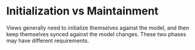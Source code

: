 # Initialization vs Maintainment

Views generally need to initialize themselves against the model, and then keep themselves synced against
the model changes. These two phases may have different requirements.
